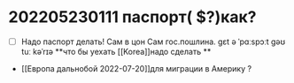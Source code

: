 # 202205230111 паспорт( $?)как?
- [ ] Надо паспорт делать! 
Сам в цон
Сам гос.пошлина.
gɛt ə ˈpɑːspɔːt gəʊ tuː kəˈrɪə 
**что бы уехать [[Korea]]надо сделать **
- [[Европа дальнобой 2022-07-20]]для миграции в Америку ? 